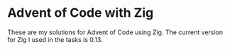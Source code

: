 # Advent of Code with Zig

These are my solutions for Advent of Code using Zig. The current version for Zig I used in the tasks is 0.13.